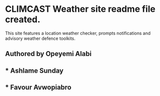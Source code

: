 # CLIMCAST Weather site readme file created.
This site features a location weather checker, prompts notifications and advisory weather defence toolkits.

## Authored by Opeyemi Alabi

## * Ashlame Sunday

## * Favour Avwopiabro
